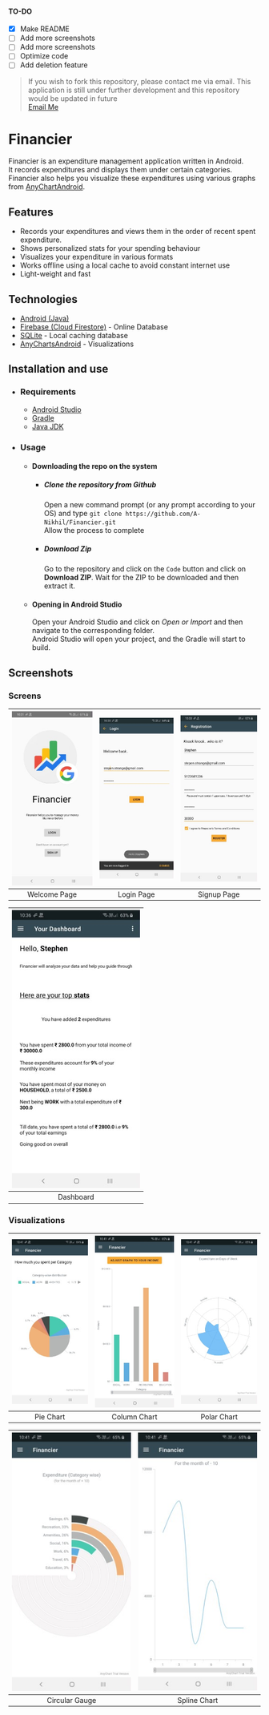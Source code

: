 #### TO-DO
- [x] Make README
- [ ] Add more screenshots
- [ ] Add more screenshots
- [ ] Optimize code
- [ ] Add deletion feature

> If you wish to fork this repository, please contact me via email. 
> This application is still under further development and this repository would be updated in future  
> [Email Me](mailto:nikhilanand1006@gmail.com)

# Financier

Financier is an expenditure management application written in Android.  
It records expenditures and displays them under certain categories.  
Financier also helps you visualize these expenditures using various graphs from [AnyChartAndroid](https://github.com/AnyChart/AnyChart-Android).

## Features

* Records your expenditures and views them in the order of recent spent expenditure.
* Shows personalized stats for your spending behaviour
* Visualizes your expenditure in various formats
* Works offline using a local cache to avoid constant internet use
* Light-weight and fast


## Technologies
 * [Android (Java)](https://www.android.com/intl/en_in/)
 * [Firebase (Cloud Firestore)](https://firebase.google.com/docs/firestore) - Online Database
 * [SQLite](https://developer.android.com/reference/android/database/sqlite/SQLiteDatabase) - Local caching database
 * [AnyChartsAndroid](https://github.com/AnyChart/AnyChart-Android) - Visualizations
 
## Installation and use
* ### Requirements
    * [Android Studio](https://developer.android.com/studio)
    * [Gradle](https://gradle.org/)
    * [Java JDK](https://www.oracle.com/in/java/technologies/javase-downloads.html)
* ### Usage
    * #### Downloading the repo on the system
        * ##### Clone the repository from Github
            Open a new command prompt (or any prompt according to your OS) and type `git clone https://github.com/A-Nikhil/Financier.git`  
            Allow the process to complete
        * ##### Download Zip
            Go to the repository and click on the `Code` button and click on **Download ZIP**. Wait for the ZIP to be downloaded and then extract it.
    * #### Opening in Android Studio
        Open your Android Studio and click on *Open or Import* and then navigate to the corresponding folder.  
        Android Studio will open your project, and the Gradle will start to build.

## Screenshots

### Screens
| ![Welcome Page](screenshots/welcome_page.jpg) | ![Welcome Page](screenshots/login_page.jpg) | ![Welcome Page](screenshots/signup_page.jpg) |
|  :---: | :---: | :---: |
| Welcome Page | Login Page | Signup Page |  

| ![Welcome Page](screenshots/dashboard.jpg) |
|  :---: | 
| Dashboard | 


### Visualizations
| ![Welcome Page](screenshots/pie_chart.jpg) | ![Welcome Page](screenshots/column_chart.jpg) | ![Welcome Page](screenshots/polar_chart.jpg) |
|  :---: | :---: | :---: |
| Pie Chart | Column Chart | Polar Chart |  

| ![Welcome Page](screenshots/circular_gauge.jpg) | ![Welcome Page](screenshots/spline_chart.jpg) |
|  :---: | :---: |
| Circular Gauge | Spline Chart |

 